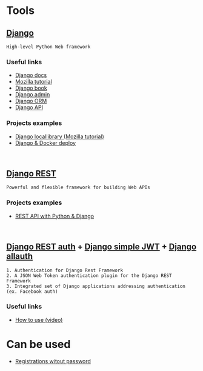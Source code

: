 # Tools

## [Django](https://www.djangoproject.com/)

```
High-level Python Web framework
```

### Useful links

- [Django docs](https://docs.djangoproject.com/en/3.1/)
- [Mozilla tutorial](https://developer.mozilla.org/en-US/docs/Learn/Server-side/Django/Tutorial_local_library_website)
- [Django book](https://django-book.readthedocs.io/en/latest/introduction.html)
- [Django admin](https://books.agiliq.com/projects/django-admin-cookbook/en/latest/)
- [Django ORM](https://books.agiliq.com/projects/django-orm-cookbook/en/latest/)
- [Django API](https://books.agiliq.com/projects/django-api-polls-tutorial/en/latest/)

### Projects examples

- [Django locallibrary (Mozilla tutorial)](django-locallibrary-tutorial)
- [Django & Docker deploy](https://github.com/LondonAppDeveloper/demo-django-docker-nginx-prod)

<br/>

## [Django REST](https://www.django-rest-framework.org/)

```
Powerful and flexible framework for building Web APIs
```

### Projects examples

- [REST API with Python & Django ](https://github.com/LondonAppDeveloper/recipe-app-api/tree/master/app/user)

<br/>

## [Django REST auth](https://dj-rest-auth.readthedocs.io/en/latest/index.html) + [Django simple JWT](https://github.com/SimpleJWT/django-rest-framework-simplejwt/) + [Django allauth](https://django-allauth.readthedocs.io/en/latest/)

```
1. Authentication for Django Rest Framework
2. A JSON Web Token authentication plugin for the Django REST Framework
3. Integrated set of Django applications addressing authentication (ex. Facebook auth)
```

### Useful links

- [How to use (video)](https://www.youtube.com/watch?v=PtVu04V027c&ab_channel=ProgrammingRace)

# Can be used

- [Registrations witout password](https://github.com/aaronn/django-rest-framework-passwordless)
